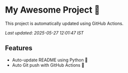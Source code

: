 # My Awesome Project 🚀

This project is automatically updated using GitHub Actions.

_Last updated: 2025-05-27 12:01:47 IST_

## Features
- Auto-update README using Python 🐍
- Auto Git push with GitHub Actions 🤖
